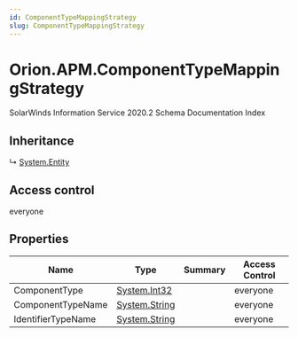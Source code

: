 ```yaml
---
id: ComponentTypeMappingStrategy
slug: ComponentTypeMappingStrategy
---
```


# Orion.APM.ComponentTypeMappingStrategy

SolarWinds Information Service 2020.2 Schema Documentation Index

## Inheritance

↳ [System.Entity](./../System/Entity)

## Access control

everyone

## Properties

| Name | Type | Summary | Access Control |
| ------ | ------ | ------ | ------ |
| ComponentType | [System.Int32](https://docs.microsoft.com/en-us/dotnet/api/system.int32) |  | everyone |
| ComponentTypeName | [System.String](https://docs.microsoft.com/en-us/dotnet/api/system.string) |  | everyone |
| IdentifierTypeName | [System.String](https://docs.microsoft.com/en-us/dotnet/api/system.string) |  | everyone |

